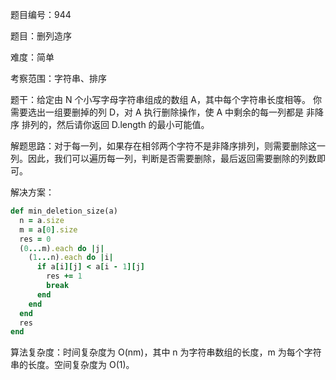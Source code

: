 题目编号：944

题目：删列造序

难度：简单

考察范围：字符串、排序

题干：给定由 N 个小写字母字符串组成的数组 A，其中每个字符串长度相等。 你需要选出一组要删掉的列 D，对 A 执行删除操作，使 A 中剩余的每一列都是 非降序 排列的，然后请你返回 D.length 的最小可能值。

解题思路：对于每一列，如果存在相邻两个字符不是非降序排列，则需要删除这一列。因此，我们可以遍历每一列，判断是否需要删除，最后返回需要删除的列数即可。

解决方案：

```ruby
def min_deletion_size(a)
  n = a.size
  m = a[0].size
  res = 0
  (0...m).each do |j|
    (1...n).each do |i|
      if a[i][j] < a[i - 1][j]
        res += 1
        break
      end
    end
  end
  res
end
```

算法复杂度：时间复杂度为 O(nm)，其中 n 为字符串数组的长度，m 为每个字符串的长度。空间复杂度为 O(1)。